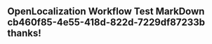 <properties
ms.topic="hero-topic"
ms.test1="hero-topic"
ms.test2="test"/>

## OpenLocalization Workflow Test MarkDown cb460f85-4e55-418d-822d-7229df87233b thanks!
